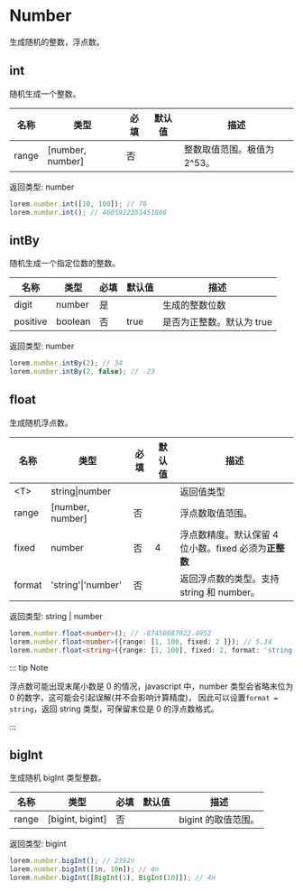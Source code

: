 # Number

生成随机的整数，浮点数。

## int

随机生成一个整数。

| 名称  | 类型             | 必填 | 默认值 | 描述                        |
| ----- | ---------------- | ---- | ------ | --------------------------- |
| range | [number, number] | 否   |        | 整数取值范围。极值为 2^53。 |

返回类型: number

```ts
lorem.number.int([10, 100]); // 76
lorem.number.int(); // 4605922351451868
```

## intBy

随机生成一个指定位数的整数。

| 名称     | 类型    | 必填 | 默认值 | 描述                      |
| -------- | ------- | ---- | ------ | ------------------------- |
| digit    | number  | 是   |        | 生成的整数位数            |
| positive | boolean | 否   | true   | 是否为正整数。默认为 true |

返回类型: number

```ts
lorem.number.intBy(2); // 34
lorem.number.intBy(2, false); // -23
```

## float

生成随机浮点数。

| 名称   | 类型               | 必填 | 默认值 | 描述                                                  |
| ------ | ------------------ | ---- | ------ | ----------------------------------------------------- |
| \<T>   | string\|number     |      |        | 返回值类型                                            |
| range  | [number, number]   | 否   |        | 浮点数取值范围。                                      |
| fixed  | number             | 否   | 4      | 浮点数精度。默认保留 4 位小数。fixed 必须为**正整数** |
| format | 'string'\|'number' | 否   |        | 返回浮点数的类型。支持 string 和 number。             |

返回类型: string | number

```ts
lorem.number.float<number>(); // -87450087922.4952
lorem.number.float<number>({range: [1, 100, fixed: 2 ]}); // 5.34
lorem.number.float<string>({range: [1, 100], fixed: 2, format: 'string'}); // '46.50'
```

::: tip Note

浮点数可能出现末尾小数是 0 的情况，javascript 中，number 类型会省略末位为 0 的数字，这可能会引起误解(并不会影响计算精度)， 因此可以设置`format = string`，返回 string 类型，可保留末位是 0 的浮点数格式。

:::

## bigInt

生成随机 bigInt 类型整数。

| 名称  | 类型             | 必填 | 默认值 | 描述                |
| ----- | ---------------- | ---- | ------ | ------------------- |
| range | [bigint, bigint] | 否   |        | bigint 的取值范围。 |

返回类型: bigint

```ts
lorem.number.bigInt(); // 2392n
lorem.number.bigInt([1n, 10n]); // 4n
lorem.number.bigInt([BigInt(1), BigInt(10)]); // 4n
```
